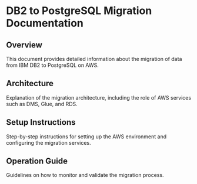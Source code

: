 # DB2 to PostgreSQL Migration Documentation

## Overview
This document provides detailed information about the migration of data from IBM DB2 to PostgreSQL on AWS.

## Architecture
Explanation of the migration architecture, including the role of AWS services such as DMS, Glue, and RDS.

## Setup Instructions
Step-by-step instructions for setting up the AWS environment and configuring the migration services.

## Operation Guide
Guidelines on how to monitor and validate the migration process.

